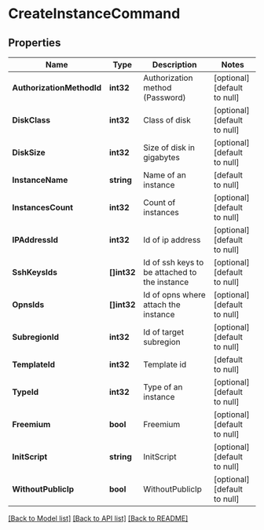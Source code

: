 # CreateInstanceCommand

## Properties
Name | Type | Description | Notes
------------ | ------------- | ------------- | -------------
**AuthorizationMethodId** | **int32** | Authorization method (Password) | [optional] [default to null]
**DiskClass** | **int32** | Class of disk | [optional] [default to null]
**DiskSize** | **int32** | Size of disk in gigabytes | [optional] [default to null]
**InstanceName** | **string** | Name of an instance | [default to null]
**InstancesCount** | **int32** | Count of instances | [optional] [default to null]
**IPAddressId** | **int32** | Id of ip address | [optional] [default to null]
**SshKeysIds** | **[]int32** | Id of ssh keys to be attached to the instance | [optional] [default to null]
**OpnsIds** | **[]int32** | Id of opns where attach the instance | [optional] [default to null]
**SubregionId** | **int32** | Id of target subregion | [optional] [default to null]
**TemplateId** | **int32** | Template id | [default to null]
**TypeId** | **int32** | Type of an instance | [optional] [default to null]
**Freemium** | **bool** | Freemium | [optional] [default to null]
**InitScript** | **string** | InitScript | [optional] [default to null]
**WithoutPublicIp** | **bool** | WithoutPublicIp | [optional] [default to null]

[[Back to Model list]](../README.md#documentation-for-models) [[Back to API list]](../README.md#documentation-for-api-endpoints) [[Back to README]](../README.md)



